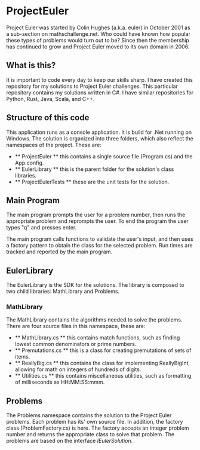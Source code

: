 # ProjectEuler
Project Euler was started by Colin Hughes (a.k.a. euler) in October 2001 as a sub-section on mathschallenge.net. Who could have known how popular these types of problems would turn out to be? Since then the membership has continued to grow and Project Euler moved to its own domain in 2006.

## What is this?
It is important to code every day to keep our skills sharp. I have created this repository for my solutions to Project Euler challenges. This particular repository contains my solutions written in C#. I have similar repositories for Python,
Rust, Java, Scala, and C++.

## Structure of this code
This application runs as a console application. It is build for .Net running on Windows. The solution is organized into three folders, which also reflect the namespaces of the project. These are:

- ** ProjectEuler ** this contains a single source file (Program.cs) and the App.config.
- ** EulerLibrary ** this is the parent folder for the solution's class libraries.
- ** ProjectEulerTests ** these are the unit tests for the solution.

## Main Program
The main program prompts the user for a problem number, then runs the appropriate problem and reprompts the user. To end the program the user types "q" and presses enter.

The main program calls functions to validate the user's input, and then uses a factory pattern to obtain the class for the selected problem. Run times are tracked and reported by the main program.

## EulerLibrary
The EulerLibrary is the SDK for the solutions. The library is composed to two child libraries: MathLibrary and Problems.

### MathLibrary
The MathLibrary contains the algorithms needed to solve the problems. There are four source files in this namespace, these are:

- ** MathLibrary.cs ** this contains match functions, such as finding lowest common denominators or prime numbers.
- ** Premutations.cs ** this is a class for creating premutations of sets of items.
- ** ReallyBig.cs ** this contains the class for implementing ReallyBigInt, allowing for math on integers of hundreds of digits.
- ** Utilities.cs ** this contains miscellaneous utilities, such as formatting of milliseconds as HH:MM:SS:mmm.

## Problems
The Problems namespace contains the solution to the Project Euler problems. Each problem has its' own source file. In addition, the factory class (ProblemFactory.cs) is here. The factory accepts an integer problem number and returns the appropriate class to solve that problem. The problems are based on the interface *IEulerSolution*.